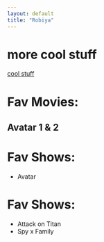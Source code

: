 ```yaml
---
layout: default
title: "Robiya"
---
```


<h1>more cool stuff</h1>
<a href ="https://www.youtube.com/watch?v=BBJa32lCaaY">cool stuff</a>

<h1>Fav Movies:</h1>
<h2>Avatar 1 & 2</h2>
<h1>Fav Shows:</h1>
    
<ul>
<li>Avatar</li>
</ul>

<h1>Fav Shows:</h1>
<ul>
<li>Attack on Titan</li>
<li>Spy x Family</li>
</ul>


